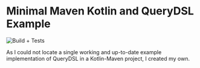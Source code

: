 # Minimal Maven Kotlin and QueryDSL Example

![Build + Tests](https://github.com/FelixZett/minimal-maven-kotlin-querydsl-example/workflows/Build%20+%20Tests/badge.svg)

As I could not locate a single working and up-to-date example implementation of QueryDSL in a Kotlin-Maven project, I created my own.
